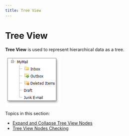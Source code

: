 ```yaml
---
title: Tree View
---
```

# Tree View
**Tree View** is used to represent hierarchical data as a tree.

![TreeView - Add methods](../images/Img12409.png)

Topics in this section:
* [Expand and Collapse Tree View Nodes](../../interface-elements-for-web/articles/tree-view/expand-and-collapse-tree-view-nodes.md)
* [Tree View Nodes Checking](../../interface-elements-for-web/articles/tree-view/tree-view-nodes-checking.md)